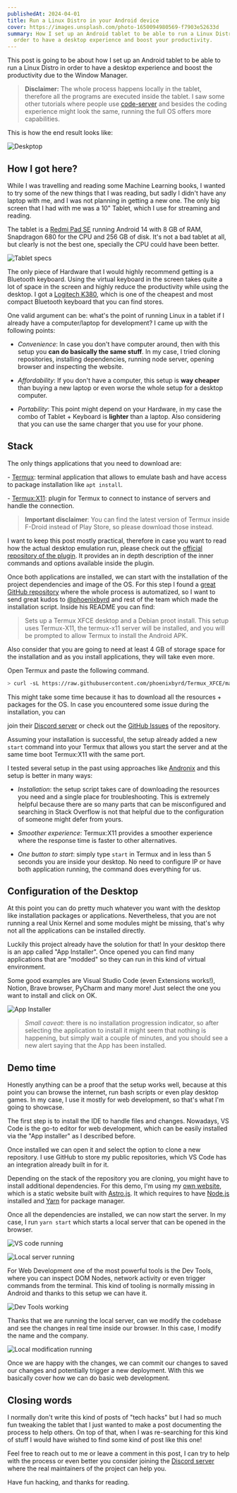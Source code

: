 ```yaml
---
publishedAt: 2024-04-01
title: Run a Linux Distro in your Android device
cover: https://images.unsplash.com/photo-1650094980569-f7903e52633d
summary: How I set up an Android tablet to be able to run a Linux Distro in
  order to have a desktop experience and boost your productivity.
---
```

This post is going to be about how I set up an Android tablet to be able to run a Linux Distro in order to have a desktop experience and boost the productivity due to the Window Manager.

> **Disclaimer:** The whole process happens locally in the tablet, therefore all the programs are executed inside the tablet. I saw some other tutorials where people use [code-server](https://github.com/coder/code-server) and besides the coding experience might look the same, running the full OS offers more capabilities.

This is how the end result looks like:

![Deskptop](https://cdn.statically.io/gh/emasuriano/static/main/assets/blog/2024-04-01-run-a-linux-distro-in-your-android-device/desktop.png)

## How I got here?

While I was travelling and reading some Machine Learning books, I wanted to try some of the new things that I was reading, but sadly I didn't have any laptop with me, and I was not planning in getting a new one. The only big screen that I had with me was a 10" Tablet, which I use for streaming and reading.

The tablet is a [Redmi Pad SE](https://www.gsmarena.com/xiaomi_redmi_pad_se-12466.php) running Android 14 with 8 GB of RAM, Snapdragon 680 for the CPU and 256 GB of disk. It's not a bad tablet at all, but clearly is not the best one, specially the CPU could have been better.

![Tablet specs](https://cdn.statically.io/gh/emasuriano/static/main/assets/blog/2024-04-01-run-a-linux-distro-in-your-android-device/tablet-specs.jpg)

The only piece of Hardware that I would highly recommend getting is a Bluetooth keyboard. Using the virtual keyboard in the screen takes quite a lot of space in the screen and highly reduce the productivity while using the desktop. I got a [Logitech K380](https://www.logitech.com/en-us/products/keyboards/k380-multi-device.920-009600.html), which is one of the cheapest and most compact Bluetooth keyboard that you can find stores.

One valid argument can be: what's the point of running Linux in a tablet if I already have a computer/laptop for development? I came up with the following points:

*   _Convenience_: In case you don't have computer around, then with this setup you **can do basically the same stuff**. In my case, I tried cloning repositories, installing dependencies, running node server, opening browser and inspecting the website.
    
*   _Affordability_: If you don't have a computer, this setup is **way cheaper** than buying a new laptop or even worse the whole setup for a desktop computer.
    
*   _Portability_: This point might depend on your Hardware, in my case the combo of Tablet + Keyboard is **lighter** than a laptop. Also considering that you can use the same charger that you use for your phone.
    

## Stack

The only things applications that you need to download are:

\- [Termux](https://termux.dev/en/): terminal application that allows to emulate bash and have access to package installation like `apt install`.

\- [Termux:X11](https://github.com/termux/termux-x11): plugin for Termux to connect to instance of servers and handle the connection.

> **Important disclaimer**: You can find the latest version of Termux inside F-Droid instead of Play Store, so please download those instead.

I want to keep this post mostly practical, therefore in case you want to read how the actual desktop emulation run, please check out the [official repository of the plugin](https://github.com/termux/termux-x11/blob/master/README.md). It provides an in depth description of the inner commands and options available inside the plugin.

Once both applications are installed, we can start with the installation of the project dependencies and image of the OS. For this step I found a [great GitHub repository](https://github.com/phoenixbyrd/Termux_XFCE) where the whole process is automatized, so I want to send great kudos to [@phoenixbyrd](https://github.com/phoenixbyrd) and rest of the team which made the installation script. Inside his README you can find:

> Sets up a Termux XFCE desktop and a Debian proot install. This setup uses Termux-X11, the termux-x11 server will be installed, and you will be prompted to allow Termux to install the Android APK.

Also consider that you are going to need at least 4 GB of storage space for the installation and as you install applications, they will take even more.

Open Termux and paste the following command.

```bash
> curl -sL https://raw.githubusercontent.com/phoenixbyrd/Termux_XFCE/main/setup.sh -o setup.sh && chmod +x setup.sh && ./setup.sh
```

This might take some time because it has to download all the resources + packages for the OS. In case you encountered some issue during the installation, you can

join their [Discord server](https://discord.gg/pNMVrZu5dm) or check out the [GitHub Issues](https://github.com/phoenixbyrd/Termux_XFCE/issues) of the repository.

Assuming your installation is successful, the setup already added a new `start` command into your Termux that allows you start the server and at the same time boot Termux:X11 with the same port.

I tested several setup in the past using approaches like [Andronix](https://andronix.app) and this setup is better in many ways:

*   _Installation_: the setup script takes care of downloading the resources you need and a single place for troubleshooting. This is extremely helpful because there are so many parts that can be misconfigured and searching in Stack Overflow is not that helpful due to the configuration of someone might defer from yours.
    
*   _Smoother experience_: Termux:X11 provides a smoother experience where the response time is faster to other alternatives.
    
*   _One button to start_: simply type `start` in Termux and in less than 5 seconds you are inside your desktop. No need to configure IP or have both application running, the command does everything for us.
    

## Configuration of the Desktop

At this point you can do pretty much whatever you want with the desktop like installation packages or applications. Nevertheless, that you are not running a real Unix Kernel and some modules might be missing, that's why not all the applications can be installed directly.

Luckily this project already have the solution for that! In your desktop there is an app called "App Installer". Once opened you can find many applications that are "modded" so they can run in this kind of virtual environment.

Some good examples are Visual Studio Code (even Extensions works!), Notion, Brave browser, PyCharm and many more! Just select the one you want to install and click on OK.

![App Installer](https://cdn.statically.io/gh/emasuriano/static/main/assets/blog/2024-04-01-run-a-linux-distro-in-your-android-device/app-installer.png)

> _Small caveat_: there is no installation progression indicator, so after selecting the application to install it might seem that nothing is happening, but simply wait a couple of minutes, and you should see a new alert saying that the App has been installed.

## Demo time

Honestly anything can be a proof that the setup works well, because at this point you can browse the internet, run bash scripts or even play desktop games. In my case, I use it mostly for web development, so that's what I'm going to showcase.

The first step is to install the IDE to handle files and changes. Nowadays, VS Code is the go-to editor for web development, which can be easily installed via the "App installer" as I described before.

Once installed we can open it and select the option to clone a new repository. I use GitHub to store my public repositories, which VS Code has an integration already built in for it.

Depending on the stack of the repository you are cloning, you might have to install additional dependencies. For this demo, I'm using my [own website](https://emasuriano.com), which is a static website built with [Astro.js](https://astro.build/). It which requires to have [Node.js](https://nodejs.org/) installed and [Yarn](https://yarnpkg.com/) for package manager.

Once all the dependencies are installed, we can now start the server. In my case, I run `yarn start` which starts a local server that can be opened in the browser.

![VS code running](https://cdn.statically.io/gh/emasuriano/static/main/assets/blog/2024-04-01-run-a-linux-distro-in-your-android-device/code.png)

![Local server running](https://cdn.statically.io/gh/emasuriano/static/main/assets/blog/2024-04-01-run-a-linux-distro-in-your-android-device/local-running.png)

For Web Development one of the most powerful tools is the Dev Tools, where you can inspect DOM Nodes, network activity or even trigger commands from the terminal. This kind of tooling is normally missing in Android and thanks to this setup we can have it.

![Dev Tools working](https://cdn.statically.io/gh/emasuriano/static/main/assets/blog/2024-04-01-run-a-linux-distro-in-your-android-device/web-inspector.png)

Thanks that we are running the local server, can we modify the codebase and see the changes in real time inside our browser. In this case, I modify the name and the company.

![Local modification running](https://cdn.statically.io/gh/emasuriano/static/main/assets/blog/2024-04-01-run-a-linux-distro-in-your-android-device/local-server-modified.png)

Once we are happy with the changes, we can commit our changes to saved our changes and potentially trigger a new deployment. With this we basically cover how we can do basic web development.

## Closing words

I normally don't write this kind of posts of "tech hacks" but I had so much fun tweaking the tablet that I just wanted to make a post documenting the process to help others. On top of that, when I was re-searching for this kind of stuff I would have wished to find some kind of post like this one!

Feel free to reach out to me or leave a comment in this post, I can try to help with the process or even better you consider joining the [Discord server](https://discord.gg/pNMVrZu5dm) where the real maintainers of the project can help you.

Have fun hacking, and thanks for reading.